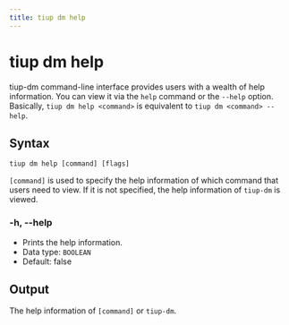 ```yaml
---
title: tiup dm help
---
```


# tiup dm help

tiup-dm command-line interface provides users with a wealth of help information. You can view it via the `help` command or the `--help` option. Basically, `tiup dm help <command>` is equivalent to `tiup dm <command> --help`.

## Syntax

```shell
tiup dm help [command] [flags]
```

`[command]` is used to specify the help information of which command that users need to view. If it is not specified, the help information of `tiup-dm` is viewed.

### -h, --help

- Prints the help information.
- Data type: `BOOLEAN`
- Default: false

## Output

The help information of `[command]` or `tiup-dm`.
